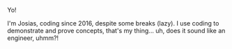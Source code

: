 Yo!

I'm Josias, coding since 2016, despite some breaks (lazy). I use coding to demonstrate and prove concepts, that's my thing... uh, does it sound like an engineer, uhmm?!
